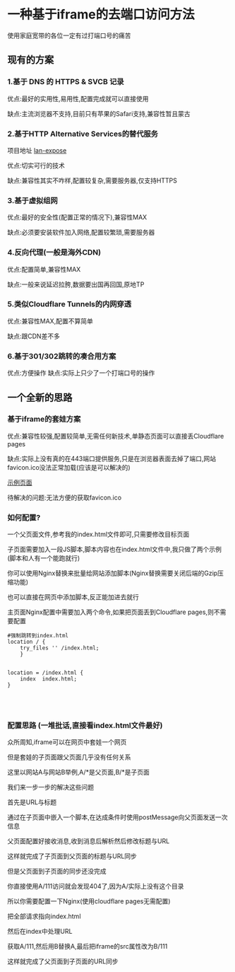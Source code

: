 # 一种基于iframe的去端口访问方法
使用家庭宽带的各位一定有过打端口号的痛苦
## 现有的方案

### 1.基于 DNS 的 HTTPS & SVCB 记录

优点:最好的实用性,易用性,配置完成就可以直接使用

缺点:主流浏览器不支持,目前只有苹果的Safari支持,兼容性暂且蒙古

### 2.基于HTTP Alternative Services的替代服务

项目地址 [lan-expose](https://github.com/shiyunjin/lan-expose)

优点:切实可行的技术

缺点:兼容性其实不咋样,配置较复杂,需要服务器,仅支持HTTPS

### 3.基于虚拟组网

优点:最好的安全性(配置正常的情况下),兼容性MAX

缺点:必须要安装软件加入网络,配置较繁琐,需要服务器

### 4.反向代理(一般是海外CDN)

优点:配置简单,兼容性MAX

缺点:一般来说延迟拉胯,数据要出国再回国,原地TP

### 5.类似Cloudflare Tunnels的内网穿透

优点:兼容性MAX,配置不算简单

缺点:跟CDN差不多

### 6.基于301/302跳转的凑合用方案
优点:方便操作
缺点:实际上只少了一个打端口号的操作

## 一个全新的思路

### 基于iframe的套娃方案

优点:兼容性较强,配置较简单,无需任何新技术,单静态页面可以直接丢Cloudflare pages

缺点:实际上没有真的在443端口提供服务,只是在浏览器表面去掉了端口,网站favicon.ico没法正常加载(应该是可以解决的)

 [示例页面](https://iframe-742.pages.dev/)

待解决的问题:无法方便的获取favicon.ico

### 如何配置?

一个父页面文件,参考我的index.html文件即可,只需要修改目标页面

子页面需要加入一段JS脚本,脚本内容也在index.html文件中,我只做了两个示例(脚本和人有一个能跑就行)

你可以使用Nginx替换来批量给网站添加脚本(Nginx替换需要关闭后端的Gzip压缩功能)

也可以直接在网页中添加脚本,反正能加进去就行

主页面Nginx配置中需要加入两个命令,如果把页面丢到Cloudflare pages,则不需要配置

```
#强制跳转到index.html
location / {
    try_files '' /index.html;
    }


location = /index.html {
    index  index.html;
}
```

<br/>

<br/>

### 配置思路  (一堆批话,直接看index.html文件最好)

众所周知,iframe可以在网页中套娃一个网页

但是套娃的子页面跟父页面几乎没有任何关系

这里以网站A与网站B举例,A/\*是父页面,B/\*是子页面

我们来一步一步的解决这些问题 

首先是URL与标题

通过在子页面中嵌入一个脚本,在达成条件时使用postMessage向父页面发送一次信息

父页面配置好接收消息,收到消息后解析然后修改标题与URL

这样就完成了子页面到父页面的标题与URL同步

但是父页面到子页面的同步还没完成

你直接使用A/111访问就会发现404了,因为A/实际上没有这个目录

所以你需要配置一下Nginx(使用cloudflare pages无需配置)

把全部请求指向index.html

然后在index中处理URL

获取A/111,然后用B替换A,最后把iframe的src属性改为B/111

这样就完成了父页面到子页面的URL同步

